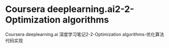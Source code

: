 # Coursera deeplearning.ai2-2-Optimization algorithms
Coursera deeplearning.ai 深度学习笔记2-2-Optimization algorithms-优化算法代码实现
